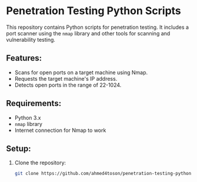 # Penetration Testing Python Scripts

This repository contains Python scripts for penetration testing. It includes a port scanner using the `nmap` library and other tools for scanning and vulnerability testing.

## Features:
- Scans for open ports on a target machine using Nmap.
- Requests the target machine's IP address.
- Detects open ports in the range of 22-1024.

## Requirements:
- Python 3.x
- `nmap` library
- Internet connection for Nmap to work

## Setup:
1. Clone the repository:
   ```bash
   git clone https://github.com/ahmed4toson/penetration-testing-python.git
